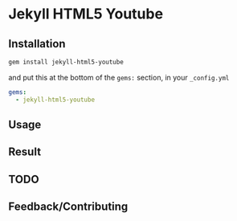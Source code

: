 # Jekyll HTML5 Youtube

## Installation

```bash
gem install jekyll-html5-youtube
```

and put this at the bottom of the ``gems:`` section, in your ``_config.yml`` 

```yaml
gems:
  - jekyll-html5-youtube
```

## Usage

## Result

## TODO

## Feedback/Contributing